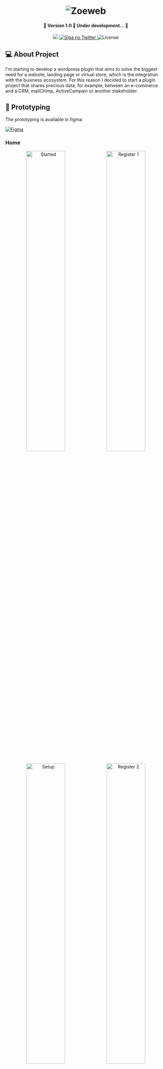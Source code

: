 <h1 align="center">
    <img alt="Zoeweb" title="#Zoeweb" src="https://github.com/dgsoaresdev/integrated_total_lead/assets/25693566/46a841b8-7238-4dd6-bf10-7cbd5514f756" />


<h4 align="center"> 
	🚧 Version 1.0 🚀 Under development... 🚧
</h4>

<p align="center">
  
  <img src="https://img.shields.io/static/v1?label=Languages&message=PHP/JavaScript/CSS3/HTML5&color=blue&style=flat" />
  	
  <a href="https://twitter.com/DgSoaresDev">
    <img alt="Siga no Twitter" src="https://img.shields.io/twitter/url?url=https://twitter.com/DgSoaresDev">
  </a>
	
   <img alt="License" src="https://img.shields.io/badge/license-MIT-brightgreen">
   
</p>


## 💻 About Project

I'm starting to develop a wordpress plugin that aims to solve the biggest need for a website, landing page or virtual store, which is the integration with the business ecosystem.
For this reason I decided to start a plugin project that shares precious data, for example, between an e-commerce and a CRM, mailChimp, ActiveCampain or another stakeholder.


## 🎨 Prototyping

The prototyping is available in figma:

<a href="https://www.figma.com/file/AsUalVskcxNscoLtY4T5qf/Integrated-total-lead?type=design&node-id=0%3A1&mode=design&t=wP5ih5yknGdlPsZf-1" target="blank">
<img alt="Figma" src="https://img.shields.io/static/v1?label=prototyping&message=Figma&color=red&style=flat&logo=figma&logoColor=#FFFFFF" />
</a>


### Home


<p align="center">

<img alt="Started" title="#Started" src="https://github.com/dgsoaresdev/integrated_total_lead/assets/25693566/78ecb77a-d816-4a34-98e1-4f693963a5bb" width="49%" />

<img alt="Register 1" title="#Register 1" src="https://github.com/dgsoaresdev/integrated_total_lead/assets/25693566/09fc6b63-47bc-42bd-9542-b641bc582882" width="49%" />

<img alt="Setup" title="#Setup" src="https://github.com/dgsoaresdev/integrated_total_lead/assets/25693566/bd417bc8-f4bd-4698-ae28-e1d4274b27bb" width="49%" />

<img alt="Register 2" title="#Register 2" src="https://github.com/dgsoaresdev/integrated_total_lead/assets/25693566/ef10b140-2d01-4d4d-809a-1b67f78a7e07" width="49%" />

<img alt="Setup 2" title="#Started" src="https://github.com/dgsoaresdev/integrated_total_lead/assets/25693566/c35e8cee-282c-4710-8bb9-6bc23ffdc6b8" width="49%" />

</p>



## 🛠 Tecnologies

The following tools were used in building the project:

- Wordpress
- PHP and MySQL
- HTML5 and CSS3
- Custom API
- MaiChimp API
- ActiveCampaign API
- Agendor CRM API
- Zoho CRM API
- Perfex API
- Google SpreadSheet API



## 🚀 How to run the project

###Prerequisites

Also it's nice to have an editor to work with the code like [VSCode][vscode]

### 🎲 Running theme
```bash
# Clone este repositório
$ git clone git@github.com:dgsoaresdev/integrated_total_lead.git

# Access project folder in terminal/cmd
$ cd integrated_total_lead

```

## 📝 Licence

This project is licensed under the MIT license.

Made with ❤️ by Diogo Soares 👋🏽 [Contact me!](https://www.linkedin.com/in/dgsoares/)
<hr>
README inspired by: Ecoleta by Thiago Marinho [Thiago Marinh!](https://github.com/tgmarinho/Ecoleta/blob/master/README.md)

